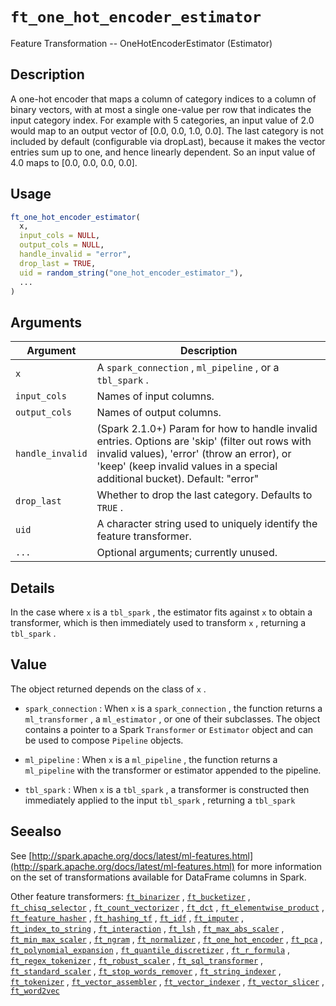 # `ft_one_hot_encoder_estimator`

Feature Transformation -- OneHotEncoderEstimator (Estimator)


## Description

A one-hot encoder that maps a column of category indices
 to a column of binary vectors, with at most a single one-value
 per row that indicates the input category index. For example
 with 5 categories, an input value of 2.0 would map to an output
 vector of [0.0, 0.0, 1.0, 0.0]. The last category is not included
 by default (configurable via dropLast), because it makes the
 vector entries sum up to one, and hence linearly dependent. So
 an input value of 4.0 maps to [0.0, 0.0, 0.0, 0.0].


## Usage

```r
ft_one_hot_encoder_estimator(
  x,
  input_cols = NULL,
  output_cols = NULL,
  handle_invalid = "error",
  drop_last = TRUE,
  uid = random_string("one_hot_encoder_estimator_"),
  ...
)
```


## Arguments

Argument      |Description
------------- |----------------
`x`     |     A `spark_connection` , `ml_pipeline` , or a `tbl_spark` .
`input_cols`     |     Names of input columns.
`output_cols`     |     Names of output columns.
`handle_invalid`     |     (Spark 2.1.0+) Param for how to handle invalid entries. Options are 'skip' (filter out rows with invalid values), 'error' (throw an error), or 'keep' (keep invalid values in a special additional bucket). Default: "error"
`drop_last`     |     Whether to drop the last category. Defaults to `TRUE` .
`uid`     |     A character string used to uniquely identify the feature transformer.
`...`     |     Optional arguments; currently unused.


## Details

In the case where `x` is a `tbl_spark` , the estimator fits against `x` 
 to obtain a transformer, which is then immediately used to transform `x` , returning a `tbl_spark` .


## Value

The object returned depends on the class of `x` .
 
   

*   `spark_connection` : When `x` is a `spark_connection` , the function returns a `ml_transformer` , a `ml_estimator` , or one of their subclasses. The object contains a pointer to a Spark `Transformer` or `Estimator` object and can be used to compose  `Pipeline` objects.   

*   `ml_pipeline` : When `x` is a `ml_pipeline` , the function returns a `ml_pipeline` with the transformer or estimator appended to the pipeline.   

*   `tbl_spark` : When `x` is a `tbl_spark` , a transformer is constructed then immediately applied to the input `tbl_spark` , returning a `tbl_spark`


## Seealso

See [http://spark.apache.org/docs/latest/ml-features.html](http://spark.apache.org/docs/latest/ml-features.html) for
 more information on the set of transformations available for DataFrame
 columns in Spark.
 
 Other feature transformers:
 [`ft_binarizer`](#ftbinarizer) ,
 [`ft_bucketizer`](#ftbucketizer) ,
 [`ft_chisq_selector`](#ftchisqselector) ,
 [`ft_count_vectorizer`](#ftcountvectorizer) ,
 [`ft_dct`](#ftdct) ,
 [`ft_elementwise_product`](#ftelementwiseproduct) ,
 [`ft_feature_hasher`](#ftfeaturehasher) ,
 [`ft_hashing_tf`](#fthashingtf) ,
 [`ft_idf`](#ftidf) ,
 [`ft_imputer`](#ftimputer) ,
 [`ft_index_to_string`](#ftindextostring) ,
 [`ft_interaction`](#ftinteraction) ,
 [`ft_lsh`](#ftlsh) ,
 [`ft_max_abs_scaler`](#ftmaxabsscaler) ,
 [`ft_min_max_scaler`](#ftminmaxscaler) ,
 [`ft_ngram`](#ftngram) ,
 [`ft_normalizer`](#ftnormalizer) ,
 [`ft_one_hot_encoder`](#ftonehotencoder) ,
 [`ft_pca`](#ftpca) ,
 [`ft_polynomial_expansion`](#ftpolynomialexpansion) ,
 [`ft_quantile_discretizer`](#ftquantilediscretizer) ,
 [`ft_r_formula`](#ftrformula) ,
 [`ft_regex_tokenizer`](#ftregextokenizer) ,
 [`ft_robust_scaler`](#ftrobustscaler) ,
 [`ft_sql_transformer`](#ftsqltransformer) ,
 [`ft_standard_scaler`](#ftstandardscaler) ,
 [`ft_stop_words_remover`](#ftstopwordsremover) ,
 [`ft_string_indexer`](#ftstringindexer) ,
 [`ft_tokenizer`](#fttokenizer) ,
 [`ft_vector_assembler`](#ftvectorassembler) ,
 [`ft_vector_indexer`](#ftvectorindexer) ,
 [`ft_vector_slicer`](#ftvectorslicer) ,
 [`ft_word2vec`](#ftword2vec)


